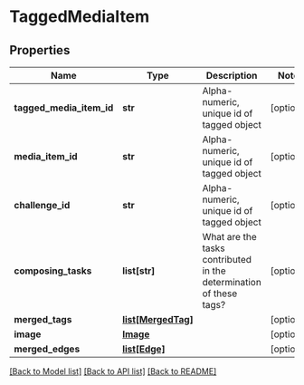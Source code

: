 # TaggedMediaItem

## Properties
Name | Type | Description | Notes
------------ | ------------- | ------------- | -------------
**tagged_media_item_id** | **str** | Alpha-numeric, unique id of tagged object | [optional] 
**media_item_id** | **str** | Alpha-numeric, unique id of tagged object | [optional] 
**challenge_id** | **str** | Alpha-numeric, unique id of tagged object | [optional] 
**composing_tasks** | **list[str]** | What are the tasks contributed in the determination of these tags? | [optional] 
**merged_tags** | [**list[MergedTag]**](MergedTag.md) |  | [optional] 
**image** | [**Image**](Image.md) |  | [optional] 
**merged_edges** | [**list[Edge]**](Edge.md) |  | [optional] 

[[Back to Model list]](../README.md#documentation-for-models) [[Back to API list]](../README.md#documentation-for-api-endpoints) [[Back to README]](../README.md)


